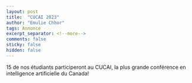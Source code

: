 ```yaml
---
layout: post
title:  "CUCAI 2023"
author: "Emulie Chhor"
tags: Annonce
excerpt_separator: <!--more-->
comments: false
sticky: false
hidden: false
---
```


<!--more-->

15 de nos étudiants participeront au CUCAI, la plus grande conférence
en intelligence artificielle du Canada!




